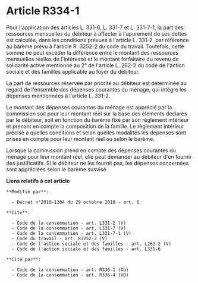 # Article R334-1

Pour l'application des articles L. 331-6, L. 331-7 et L. 331-7-1, la part des ressources mensuelles du débiteur à affecter à
l'apurement de ses dettes est calculée, dans les conditions prévues à l'article L. 331-2, par référence au barème prévu à
l'article R. 3252-2 du code du travail. Toutefois, cette somme ne peut excéder la différence entre le montant des ressources
mensuelles réelles de l'intéressé et le montant forfaitaire du revenu de solidarité active mentionné au 2° de l'article L.
262-2 du code de l'action sociale et des familles applicable au foyer du débiteur. 

La part de ressources réservée par priorité au débiteur est déterminée au regard de l'ensemble des dépenses courantes du
ménage, qui intègre les dépenses mentionnées à l'article L. 331-2. 

Le montant des dépenses courantes du ménage est apprécié par la commission soit pour leur montant réel sur la base des
éléments déclarés par le débiteur, soit en fonction du barème fixé par son règlement intérieur et prenant en compte la
composition de la famille. Le règlement intérieur précise à quelles conditions et selon quelles modalités les dépenses sont
prises en compte pour leur montant réel ou selon le barème. 

Lorsque la commission prend en compte des dépenses courantes du ménage pour leur montant réel, elle peut demander au débiteur
d'en fournir des justificatifs. Si le débiteur ne les fournit pas, les dépenses concernées sont appréciées selon le barème
susvisé

**Liens relatifs à cet article**

	**Modifié par**:

	  - Décret n°2010-1304 du 29 octobre 2010 - art. 6

	**Cite**:

	  - Code de la consommation - art. L331-2 (V)
	  - Code de la consommation - art. L331-7 (V)
	  - Code de la consommation - art. L331-7-1 (V)
	  - Code du travail - art. R3252-2 (V)
	  - Code de l'action sociale et des familles - art. L262-2 (V)
	  - Code de l'action sociale et des familles - art. L331-6

	**Cité par**:

	  - Code de la consommation - art. R336-1 (Ab)
	  - Code de la consommation - art. R336-4 (VD)

